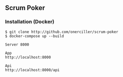 
## Scrum Poker

### Installation (Docker)

```console
$ git clone http://github.com/onerciller/scrum-poker
$ docker-compose up --build

Server 8000

App
http://localhost:8000

Api
http://localhost:8000/api

```
